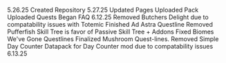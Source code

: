 5.26.25
Created Repository
5.27.25
Updated Pages 
Uploaded Pack
Uploaded Quests
Began FAQ
6.12.25
Removed Butchers Delight due to compatability issues with Totemic
Finished Ad Astra Questline
Removed Pufferfish Skill Tree is favor of Passive Skill Tree + Addons
Fixed Biomes We've Gone Questlines
Finalized Mushroom Quest-lines.
Removed Simple Day Counter Datapack for Day Counter mod due to compatability issues
6.13.25
